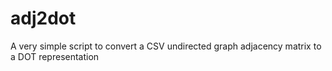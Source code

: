 # adj2dot
A very simple script to convert a CSV undirected graph adjacency matrix to a DOT representation
